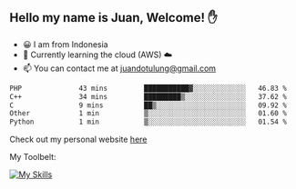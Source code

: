 ## Hello my name is Juan, Welcome! ✋

- 😀 I am from Indonesia
- 📖 Currently learning the cloud (AWS) ☁️
- 📫 You can contact me at juandotulung@gmail.com

<!--START_SECTION:waka-->

```txt
PHP              43 mins         ███████████▓░░░░░░░░░░░░░   46.83 %
C++              34 mins         █████████▒░░░░░░░░░░░░░░░   37.62 %
C                9 mins          ██▒░░░░░░░░░░░░░░░░░░░░░░   09.92 %
Other            1 min           ▒░░░░░░░░░░░░░░░░░░░░░░░░   01.60 %
Python           1 min           ▒░░░░░░░░░░░░░░░░░░░░░░░░   01.54 %
```

<!--END_SECTION:waka-->

Check out my personal website [here](https://juanchristian.com)

My Toolbelt:

[![My Skills](https://skillicons.dev/icons?i=go,js,ts,nodejs,express,react,nextjs,vue,tailwind,vite,html,css,python,php,aws,bash,linux,postgres,mysql,redis,kafka,docker,vercel,netlify,vscode,figma)](https://skillicons.dev)

